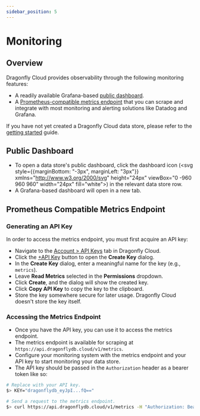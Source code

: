 ```yaml
---
sidebar_position: 5
---
```


# Monitoring

## Overview

Dragonfly Cloud provides observability through the following monitoring features:

- A readily available Grafana-based [public dashboard](#public-dashboard).
- A [Prometheus-compatible metrics endpoint](#prometheus-compatible-metrics-endpoint) that you can scrape and integrate with most monitoring and alerting solutions like Datadog and Grafana.

If you have not yet created a Dragonfly Cloud data store, please refer to the [getting started](getting-started.md) guide.

## Public Dashboard

- To open a data store's public dashboard, click the dashboard icon (<svg style={{marginBottom: "-3px", marginLeft: "3px"}} xmlns="http://www.w3.org/2000/svg" height="24px" viewBox="0 -960 960 960" width="24px" fill="white"><path d="M120-120v-80l80-80v160h-80Zm160 0v-240l80-80v320h-80Zm160 0v-320l80 81v239h-80Zm160 0v-239l80-80v319h-80Zm160 0v-400l80-80v480h-80ZM120-327v-113l280-280 160 160 280-280v113L560-447 400-607 120-327Z"/></svg>) in the relevant data store row.  
- A Grafana-based dashboard will open in a new tab.

## Prometheus Compatible Metrics Endpoint

### Generating an API Key

In order to access the metrics endpoint, you must first acquire an API key:

- Navigate to the [Account > API Keys](https://dragonflydb.cloud/account/keys) tab in Dragonfly Cloud.
- Click the [+API Key](https://dragonflydb.cloud/account/keys) button to open the **Create Key** dialog.
- In the **Create Key** dialog, enter a meaningful name for the key (e.g., `metrics`).
- Leave **Read Metrics** selected in the **Permissions** dropdown.
- Click **Create**, and the dialog will show the created key.
- Click **Copy API Key** to copy the key to the clipboard.
- Store the key somewhere secure for later usage. Dragonfly Cloud doesn't store the key itself.

### Accessing the Metrics Endpoint

- Once you have the API key, you can use it to access the metrics endpoint.
- The metrics endpoint is available for scraping at `https://api.dragonflydb.cloud/v1/metrics`.
- Configure your monitoring system with the metrics endpoint and your API key to start monitoring your data store.
- The API key should be passed in the `Authorization` header as a bearer token like so:

```bash
# Replace with your API key.
$> KEY="dragonflydb_eyJpI...fQ=="

# Send a request to the metrics endpoint.
$> curl https://api.dragonflydb.cloud/v1/metrics -H "Authorization: Bearer $KEY"
```
